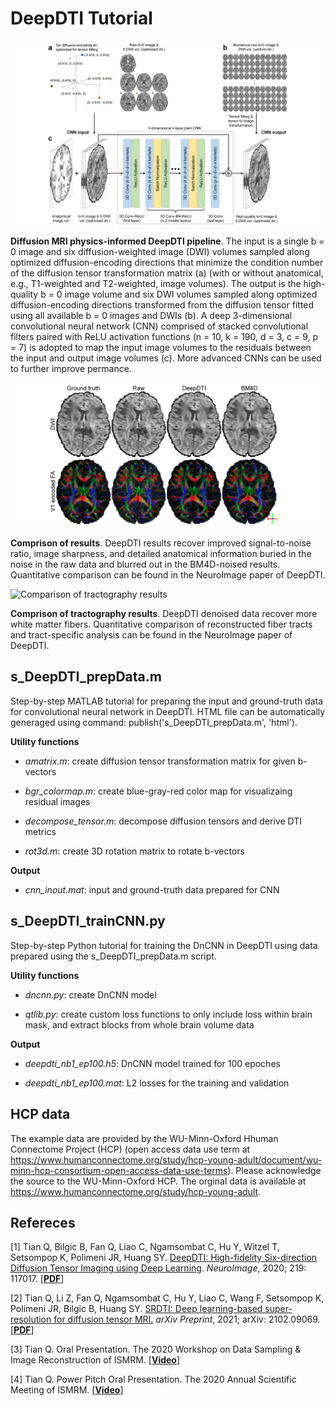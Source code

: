 # DeepDTI Tutorial

![DeepDTI Pipeline](https://github.com/qiyuantian/DeepDTI/blob/main/pipeline.png)

**Diffusion MRI physics-informed DeepDTI pipeline**. The input is a single b = 0 image and six diffusion-weighted image (DWI) volumes sampled along optimized diffusion-encoding directions that minimize the condition number of the diffusion tensor transformation matrix (a) (with or without anatomical, e.g., T1-weighted and T2-weighted, image volumes). The output is the high-quality b = 0 image volume and six DWI volumes sampled along optimized diffusion-encoding directions transformed from the diffusion tensor fitted using all available b = 0 images and DWIs (b). A deep 3-dimensional convolutional neural network (CNN) comprised of stacked convolutional filters paired with ReLU activation functions (n = 10, k = 190, d = 3, c = 9, p = 7) is adopted to map the input image volumes to the residuals between the input and output image volumes (c). More advanced CNNs can be used to further improve permance.

![Comparison of results](https://github.com/qiyuantian/DeepDTI/blob/main/dwi_v1fa.png)

**Comprison of results**. DeepDTI results recover improved signal-to-noise ratio, image sharpness, and detailed anatomical information buried in the noise in the raw data and blurred out in the BM4D-noised results. Quantitative comparison can be found in the NeuroImage paper of DeepDTI.

![Comparison of tractography results](https://github.com/qiyuantian/DeepDTI/blob/main/tracks.png)

**Comprison of tractography results**. DeepDTI denoised data recover more white matter fibers. Quantitative comparison of reconstructed fiber tracts and tract-specific analysis can be found in the NeuroImage paper of DeepDTI.

## s_DeepDTI_prepData.m

Step-by-step MATLAB tutorial for preparing the input and ground-truth data for convolutional neural network in DeepDTI. HTML file can be automatically generaged using command: publish('s_DeepDTI_prepData.m', 'html').

**Utility functions**

- *amatrix.m*: create diffusion tensor transformation matrix for given b-vectors

- *bgr_colormap.m*: create blue-gray-red color map for visualizaing residual images

- *decompose_tensor.m*: decompose diffusion tensors and derive DTI metrics

- *rot3d.m*: create 3D rotation matrix to rotate b-vectors

**Output**

- *cnn_inout.mat*: input and ground-truth data prepared for CNN


## s_DeepDTI_trainCNN.py

Step-by-step Python tutorial for training the DnCNN in DeepDTI using data prepared using the s_DeepDTI_prepData.m script.

**Utility functions**

- *dncnn.py*: create DnCNN model

- *qtlib.py*: create custom loss functions to only include loss within brain mask, and extract blocks from whole brain volume data

**Output**

- *deepdti_nb1_ep100.h5*: DnCNN model trained for 100 epoches

- *deepdti_nb1_ep100.mat*: L2 losses for the training and validation


## **HCP data**

The example data are provided by the WU-Minn-Oxford Hhuman Connectome Project (HCP) (open access data use term at https://www.humanconnectome.org/study/hcp-young-adult/document/wu-minn-hcp-consortium-open-access-data-use-terms). Please acknowledge the source to the WU-Minn-Oxford HCP. The orginal data is available at https://www.humanconnectome.org/study/hcp-young-adult.

## **Refereces**

[1] Tian Q, Bilgic B, Fan Q, Liao C, Ngamsombat C, Hu Y, Witzel T, Setsompop K, Polimeni JR, Huang SY. [DeepDTI: High-fidelity Six-direction Diffusion Tensor Imaging using Deep Learning](https://www.sciencedirect.com/science/article/pii/S1053811920305036). *NeuroImage*, 2020; 219: 117017. [[**PDF**](https://reader.elsevier.com/reader/sd/pii/S1053811920305036?token=418648B5CF156F19FAA40EE9D65EFC87A6246FEAE675E1DBFD4B5517C0D512AD45F7891771E63DEC3D071E084A79F89E&originRegion=us-east-1&originCreation=20210627174144)]

[2] Tian Q, Li Z, Fan Q, Ngamsombat C, Hu Y, Liao C, Wang F, Setsompop K, Polimeni JR, Bilgic B, Huang SY. [SRDTI: Deep learning-based super-resolution for diffusion tensor MRI.](https://arxiv.org/abs/2102.09069) *arXiv Preprint*, 2021; arXiv: 2102.09069. [[**PDF**](https://arxiv.org/pdf/2102.09069.pdf)]

[3] Tian Q. Oral Presentation. The 2020 Workshop on Data Sampling & Image Reconstruction of ISMRM. [[**Video**](https://www.ismrm.org/workshops/2020/Data/)]

[4] Tian Q. Power Pitch Oral Presentation. The 2020 Annual Scientific Meeting of ISMRM. [[**Video**](https://cds.ismrm.org/protected/20MPresentations/videos/dcvz/0969.htm)]


